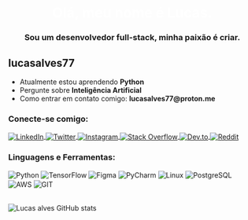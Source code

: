 <!--
<img align="right" alt="Coding" width="100%" src="https://i.pinimg.com/originals/c6/33/c2/c633c20ede82f0e0ced7d570dbe3a1f3.gif">
-->
<h1 style="color:white;" align="center">Olá, meu nome é Lucas.</h1>
<h3 align="center">Sou um desenvolvedor full-stack, minha paixão é criar.</h3>
<!--
<img align="right" alt="Coding" width="400" src="https://media.giphy.com/media/Rpl1sod1vCXK0L2SUN/giphy.gif">
-->

<h2 align="left">lucasalves77</h2>

<ul>
  <li>Atualmente estou aprendendo <strong>Python</strong></li>
  <li>Pergunte sobre <strong>Inteligência Artificial</strong></li>
  <li>Como entrar em contato comigo: <strong>lucasalves77@proton.me</strong></li>
</ul>

<h3 align="left">Conecte-se comigo:</h3>

<a href="https://www.linkedin.com/in/lucas-alvesz/" target="_blank">
  <img align="center" src="https://img.shields.io/badge/LinkedIn-1098F7?style=for-the-badge&logo=linkedin&logoColor=white" alt="LinkedIn"/>
</a>
<a href="" target="_blank">
  <img align="center" src="https://img.shields.io/badge/Twitter-000000?style=for-the-badge&logo=twitter&logoColor=white" alt="Twitter"/>
</a>
<a href="" target="_blank">
  <img align="center" src="https://img.shields.io/badge/Instagram-1098F7?style=for-the-badge&logo=instagram&logoColor=white" alt="Instagram"/>
</a>
<a href="https://stackoverflow.com/users/16329447/lucasalves7" target="_blank">
  <img align="center" src="https://img.shields.io/badge/Stack_Overflow-000000?style=for-the-badge&logo=stack-overflow&logoColor=white" alt="Stack Overflow"/>
</a>
<a href="https://dev.to/lucasalves7" target="_blank">
  <img align="center" src="https://img.shields.io/badge/dev.to-1098F7?style=for-the-badge&logo=devdotto&logoColor=white" alt="Dev.to"/>
</a>
<a href="https://reddit.com/u/lucasalves7" target="_blank">
  <img align="center" src="https://img.shields.io/badge/Reddit-000000?style=for-the-badge&logo=reddit&logoColor=1098F7" alt="Reddit"/>
</a>

<h3 align="left">Linguagens e Ferramentas:</h3>

<div style="display: inline_block">
  <img align="center" alt="Python" src="https://img.shields.io/badge/Python-000000?style=for-the-badge&logo=python&logoColor=1098F7">
  <img align="center" alt="TensorFlow" src="https://img.shields.io/badge/TensorFlow-000000?style=for-the-badge&logo=tensorflow&logoColor=1098F7">
  <img align="center" alt="Figma" src="https://img.shields.io/badge/Figma-000000?style=for-the-badge&logo=figma&logoColor=1098F7">
  <img align="center" alt="PyCharm" src="https://img.shields.io/badge/PyCharm-000000?style=for-the-badge&logo=PyCharm&logoColor=1098F7">
  <img align="center" alt="Linux" src="https://img.shields.io/badge/Linux-000000?style=for-the-badge&logo=linux&logoColor=1098F7">
  <img align="center" alt="PostgreSQL" src="https://img.shields.io/badge/PostgreSQL-000000?style=for-the-badge&logo=postgresql&logoColor=1098F7">
  <img align="center" alt="AWS" src="https://img.shields.io/badge/Amazon_AWS-000000?style=for-the-badge&logo=amazonaws&logoColor=1098F7">
  <img align="center" alt="GIT" src="https://img.shields.io/badge/GIT-000000?style=for-the-badge&logo=git&logoColor=1098F7">
</div>
<br/>

![Lucas alves GitHub stats](https://github-readme-stats.vercel.app/api?username=lucasalves77&show_icons=true&bg_color=000000&title_color=ffffff&icon_color=1098F7&border_color=1098F7)